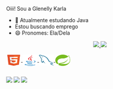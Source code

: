 Oiii! Sou a Glenelly Karla

- 🌱 Atualmente estudando Java
-  Estou buscando emprego 
- 😄 Pronomes: Ela/Dela

<div align="center">
  <a href="https://github.com/Glenelly">
  <img height="180em" src="https://github-readme-stats.vercel.app/api?username=Glenelly&show_icons=true&theme=tokyonight&include_all_commits=true&count_private=true"/>
  <img height="180em" src="https://github-readme-stats.vercel.app/api/top-langs/?username=Glenelly&layout=compact&langs_count=7&theme=tokyonight"/>
</div>

<div style="display: inline_block"><br>
   <img align="center" alt="Glenelly-HTML" height="30" width="40" src="https://raw.githubusercontent.com/devicons/devicon/master/icons/html5/html5-original.svg">
  <img align="center" alt="Glenelly-Java" height="30" width="40" src="https://raw.githubusercontent.com/devicons/devicon/master/icons/java/java-original.svg">
  <img align="center" alt="Glenelly-MySQL" height="30" width="40" src="https://raw.githubusercontent.com/devicons/devicon/master/icons/mysql/mysql-original.svg">
   <img align="center" alt="Glenelly-MySQL" height="30" width="40" src="https://raw.githubusercontent.com/devicons/devicon/master/icons/spring/spring-original.svg">
</div>
  
##
  
  <div> 
  <a href="https://www.instagram.com/glenelly_karla/?next=%2F" target="_blank"><img src="https://img.shields.io/badge/-Instagram-%23E4405F?style=for-the-badge&logo=instagram&logoColor=white" target="_blank"></a>
  <a href = "mailto:glenellykarlatbm@gmail.com"><img src="https://img.shields.io/badge/-Gmail-%23333?style=for-the-badge&logo=gmail&logoColor=white" target="_blank"></a>
  <a href="https://www.linkedin.com/in/glenelly-karla-268928235/" target="_blank"><img src="https://img.shields.io/badge/-LinkedIn-%230077B5?style=for-the-badge&logo=linkedin&logoColor=white" target="_blank"></a>
 
</div>

